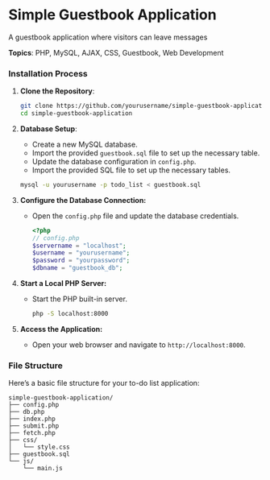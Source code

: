 # Simple Guestbook Application
A guestbook application where visitors can leave messages

**Topics**: PHP, MySQL, AJAX, CSS, Guestbook, Web Development

### Installation Process

1. **Clone the Repository**:
   ```sh
   git clone https://github.com/yourusername/simple-guestbook-application.git
   cd simple-guestbook-application
   ```

2. **Database Setup**:
    - Create a new MySQL database.
    - Import the provided `guestbook.sql` file to set up the necessary table.
    - Update the database configuration in `config.php`.
    - Import the provided SQL file to set up the necessary tables.
     ```sh
     mysql -u yourusername -p todo_list < guestbook.sql
     ```

4. **Configure the Database Connection:**
   - Open the `config.php` file and update the database credentials.
     ```php
     <?php
     // config.php
     $servername = "localhost";
     $username = "yourusername";
     $password = "yourpassword";
     $dbname = "guestbook_db";
     ```

5. **Start a Local PHP Server:**
   - Start the PHP built-in server.
     ```sh
     php -S localhost:8000
     ```

6. **Access the Application:**
   - Open your web browser and navigate to `http://localhost:8000`.

### File Structure

Here’s a basic file structure for your to-do list application:

```
simple-guestbook-application/
├── config.php
├── db.php
├── index.php
├── submit.php
├── fetch.php
├── css/
│   └── style.css
├── guestbook.sql
└── js/
    └── main.js
```

